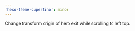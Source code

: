 ```yaml
---
'hexo-theme-cupertino': minor
---
```


Change transform origin of hero exit while scrolling to left top.
